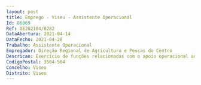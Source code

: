 ```yaml
--- 
layout: post
title: Emprego - Viseu - Assistente Operacional
Id: 86069
Ref: OE202104/0282
DataAbertura: 2021-04-14
DataFecho: 2021-04-28
Trabalho: Assistente Operacional
Empregador: Direção Regional de Agricultura e Pescas do Centro
Descricao: Exercício de funções relacionadas com o apoio operacional aos serviços, de natureza executiva, de carater manual ou mecânico, designadamente no apoio para a execução dos trabalhos na Estação Agrária de Viseu.
CodigoPostal: 3504-504
Concelho: Viseu
Distrito: Viseu
--- 
```

